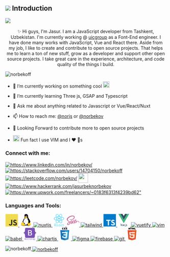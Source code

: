 <h2 align="left"> <img src="https://raw.githubusercontent.com/iampavangandhi/iampavangandhi/master/gifs/Hi.gif" width="30px"> Introduction</h1>


<!-- <img src='https://i.ibb.co/mRh31x3/test.png'/> -->
<!-- <img src='https://i.ibb.co/HFvQFvM/test.png' /> -->
<!-- <img  src='https://i.ibb.co/ZXpLSzn/finalll.png' /> -->
<img  src='https://i.ibb.co/8z3gkFV/finallll1.png' />


<p align="center">✨ Hi guys, I'm Jasur. I am a JavaScript developer from Tashkent, Uzbekistan. I'm currently working @ <a href='https://uic.group'  target="blank">uicgroup</a> as a Font-End engineer.
I have done many works with JavaScript, Vue and React there. Aside from my job, I like to create and contribute to open source projects. That helps me to learn a ton of new stuff, grow as a developer and support other open source projects. I take great care in the experience, architecture, and code quality of the things I build.
</p>

<p align="left"> <img src="https://komarev.com/ghpvc/?username=norbekoff&label=Profile%20views&color=0e75b6&style=flat" alt="norbekoff" /> </p>

- 🔭 I’m currently working on something cool <img src="https://cultofthepartyparrot.com/parrots/hd/dealwithitnowparrot.gif" width="20" height="20"/>

- 🌱 I’m currently learning Three js, GSAP and Typescript

- 💬 Ask me about anything related to Javascript or Vue/React/Nuxt

- 📫 How to reach me: <a href='https://t.me/norjs'  target="blank">@norjs</a> or <a  target="blank" href='https://www.linkedin.com/in/norbekov/'>@norbekov</a>

- 👀 Looking Forward to contribute more to open source projects

- <img src="https://cultofthepartyparrot.com/parrots/hd/laptop_parrot.gif" width="20" height="20"/> Fun fact I use VIM and I ❤️ 🐶s

<h3 align="left">Connect with me:</h3>
<p align="left">
<a href="https://www.linkedin.com/in/norbekov/" target="blank"><img align="center" src="https://raw.githubusercontent.com/rahuldkjain/github-profile-readme-generator/master/src/images/icons/Social/linked-in-alt.svg" alt="https://www.linkedin.com/in/norbekov/" height="30" width="40" /></a>
<a href="https://stackoverflow.com/users/14704150/norbekoff" target="blank"><img align="center" src="https://raw.githubusercontent.com/rahuldkjain/github-profile-readme-generator/master/src/images/icons/Social/stack-overflow.svg" alt="https://stackoverflow.com/users/14704150/norbekoff" height="30" width="40" /></a>
<a href="https://leetcode.com/norbekov/" target="blank"><img align="center" src="https://raw.githubusercontent.com/rahuldkjain/github-profile-readme-generator/master/src/images/icons/Social/leet-code.svg" alt="https://leetcode.com/norbekov/" height="30" width="40" /></a>
 <a href="https://www.codewars.com/users/norbekoff" target="blank"><img align="center" src="https://www.codewars.com/assets/logos/logo-61192cf7c75904d495e7ad69695fbf0bffd965bc3e17ac60f6c6b475304db09d.svg" height="30" width="30" /></a>
<a href="https://www.hackerrank.com/jasurbeknorbekov" target="blank"><img align="center" src="https://raw.githubusercontent.com/rahuldkjain/github-profile-readme-generator/master/src/images/icons/Social/hackerrank.svg" alt="https://www.hackerrank.com/jasurbeknorbekov" height="30" width="40" /></a>
  <a href="https://www.upwork.com/freelancers/~0183f6313f4239bd62" target="blank"><img align="center" src="https://cdn.worldvectorlogo.com/logos/upwork-1.svg" alt=https://www.upwork.com/freelancers/~0183f6313f4239bd62" height="30" width="40" /></a>
    
    
    
</p>

<h3 align="left">Languages and Tools:</h3>
<p align="left"> </a> <a href="https://developer.mozilla.org/en-US/docs/Web/JavaScript" target="_blank" rel="noreferrer"> <img src="https://raw.githubusercontent.com/devicons/devicon/master/icons/javascript/javascript-original.svg" alt="javascript" width="40" height="40"/> </a> <a href="https://www.linux.org/" target="_blank" rel="noreferrer"> <img src="https://raw.githubusercontent.com/devicons/devicon/master/icons/linux/linux-original.svg" alt="linux" width="40" height="40"/> </a> <a href="https://nuxtjs.org/" target="_blank" rel="noreferrer"> <img src="https://www.vectorlogo.zone/logos/nuxtjs/nuxtjs-icon.svg" alt="nuxtjs" width="40" height="40"/> </a> <a href="https://reactjs.org/" target="_blank" rel="noreferrer"> <img src="https://raw.githubusercontent.com/devicons/devicon/master/icons/react/react-original-wordmark.svg" alt="react" width="40" height="40"/> </a> <a href="https://sass-lang.com" target="_blank" rel="noreferrer"> <img src="https://raw.githubusercontent.com/devicons/devicon/master/icons/sass/sass-original.svg" alt="sass" width="40" height="40"/> </a> <a href="https://tailwindcss.com/" target="_blank" rel="noreferrer"> <img src="https://www.vectorlogo.zone/logos/tailwindcss/tailwindcss-icon.svg" alt="tailwind" width="40" height="40"/> </a> <a href="https://www.typescriptlang.org/" target="_blank" rel="noreferrer"> <img src="https://raw.githubusercontent.com/devicons/devicon/master/icons/typescript/typescript-original.svg" alt="typescript" width="40" height="40"/> </a> <a href="https://vuejs.org/" target="_blank" rel="noreferrer"> <img src="https://raw.githubusercontent.com/devicons/devicon/master/icons/vuejs/vuejs-original-wordmark.svg" alt="vuejs" width="40" height="40"/> </a> <a href="https://vuetifyjs.com/en/" target="_blank" rel="noreferrer"> <img src="https://bestofjs.org/logos/vuetify.svg" alt="vuetify" width="40" height="40"/> </a>  <a href="https://www.vim.org/" target="_blank" rel="noreferrer"> <img src="https://upload.wikimedia.org/wikipedia/commons/9/9f/Vimlogo.svg" alt="vim" width="40" height="40"/> </a> <a href="https://babeljs.io/" target="_blank" rel="noreferrer"> <img src="https://www.vectorlogo.zone/logos/babeljs/babeljs-icon.svg" alt="babel" width="40" height="40"/> </a> <a href="https://getbootstrap.com" target="_blank" rel="noreferrer"> <img src="https://raw.githubusercontent.com/devicons/devicon/master/icons/bootstrap/bootstrap-plain-wordmark.svg" alt="bootstrap" width="40" height="40"/> </a> <a href="https://www.chartjs.org" target="_blank" rel="noreferrer"> <img src="https://www.chartjs.org/media/logo-title.svg" alt="chartjs" width="40" height="40"/> </a> <a href="https://www.w3schools.com/css/" target="_blank" rel="noreferrer"> <img src="https://raw.githubusercontent.com/devicons/devicon/master/icons/css3/css3-original-wordmark.svg" alt="css3" width="40" height="40"/> </a> <a href="https://www.figma.com/" target="_blank" rel="noreferrer"> <img src="https://www.vectorlogo.zone/logos/figma/figma-icon.svg" alt="figma" width="40" height="40"/> </a> <a href="https://firebase.google.com/" target="_blank" rel="noreferrer"> <img src="https://www.vectorlogo.zone/logos/firebase/firebase-icon.svg" alt="firebase" width="40" height="40"/> </a> <a href="https://git-scm.com/" target="_blank" rel="noreferrer"> <img src="https://www.vectorlogo.zone/logos/git-scm/git-scm-icon.svg" alt="git" width="40" height="40"/> </a> <a href="https://www.w3.org/html/" target="_blank" rel="noreferrer"> <img src="https://raw.githubusercontent.com/devicons/devicon/master/icons/html5/html5-original-wordmark.svg" alt="html5" width="40" height="40"/>  </p>

<p style='margin-bottom: 10px'><img align="left" src="https://github-readme-stats.vercel.app/api/top-langs?username=norbekoff&show_icons=true&locale=en&layout=compact&theme=react&hide_border=true&bg_color=0D1117" alt="norbekoff" /></p>

<p>&nbsp;<img align="center" src="https://github-readme-stats.vercel.app/api?username=norbekoff&show_icons=true&count_private=true&theme=react&hide_border=true&bg_color=0D1117" alt="norbekoff" /></p>

